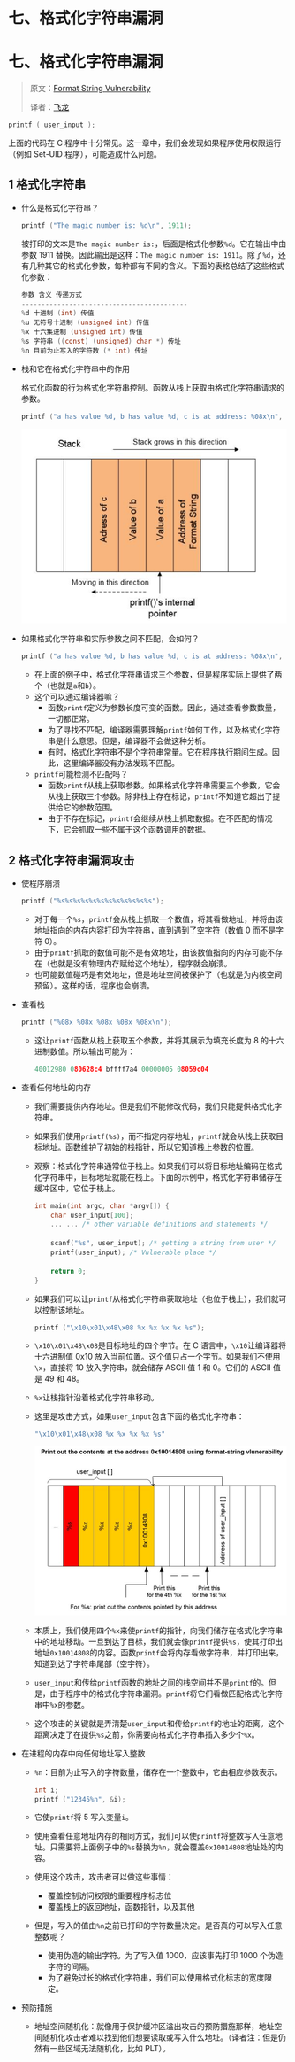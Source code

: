 # 七、格式化字符串漏洞

# 七、格式化字符串漏洞

> 原文：[Format String Vulnerability](http://www.cis.syr.edu/~wedu/Teaching/CompSec/LectureNotes_New/Format_String.pdf)
> 
> 译者：[飞龙](https://github.com/wizardforcel)

```c
printf ( user_input ); 
```

上面的代码在 C 程序中十分常见。这一章中，我们会发现如果程序使用权限运行（例如 Set-UID 程序），可能造成什么问题。

## 1 格式化字符串

*   什么是格式化字符串？

    ```c
    printf ("The magic number is: %d\n", 1911); 
    ```

    被打印的文本是`The magic number is:`，后面是格式化参数`%d`。它在输出中由参数 1911 替换。因此输出是这样：`The magic number is: 1911`。除了`%d`，还有几种其它的格式化参数，每种都有不同的含义。下面的表格总结了这些格式化参数：

    ```c
    参数 含义 传递方式
    ------------------------------------------
    %d 十进制 (int) 传值 
    %u 无符号十进制 (unsigned int) 传值 
    %x 十六集进制 (unsigned int) 传值 
    %s 字符串 ((const) (unsigned) char *) 传址 
    %n 目前为止写入的字符数 (* int) 传址 
    ```

*   栈和它在格式化字符串中的作用

    格式化函数的行为格式化字符串控制。函数从栈上获取由格式化字符串请求的参数。

    ```c
    printf ("a has value %d, b has value %d, c is at address: %08x\n", a, b, &c); 
    ```

    ![](img/7-1.jpg)

*   如果格式化字符串和实际参数之间不匹配，会如何？

    ```c
    printf ("a has value %d, b has value %d, c is at address: %08x\n", a, b); 
    ```

    *   在上面的例子中，格式化字符串请求三个参数，但是程序实际上提供了两个（也就是`a`和`b`）。
    *   这个可以通过编译器嘛？
        *   函数`printf`定义为参数长度可变的函数。因此，通过查看参数数量，一切都正常。
        *   为了寻找不匹配，编译器需要理解`printf`如何工作，以及格式化字符串是什么意思。但是，编译器不会做这种分析。
        *   有时，格式化字符串不是个字符串常量。它在程序执行期间生成。因此，这里编译器没有办法发现不匹配。
    *   `printf`可能检测不匹配吗？
        *   函数`printf`从栈上获取参数。如果格式化字符串需要三个参数，它会从栈上获取三个参数。除非栈上存在标记，`printf`不知道它超出了提供给它的参数范围。
        *   由于不存在标记，`printf`会继续从栈上抓取数据。在不匹配的情况下，它会抓取一些不属于这个函数调用的数据。

## 2 格式化字符串漏洞攻击

*   使程序崩溃

    ```c
    printf ("%s%s%s%s%s%s%s%s%s%s%s%s"); 
    ```

    *   对于每一个`%s`，`printf`会从栈上抓取一个数值，将其看做地址，并将由该地址指向的内存内容打印为字符串，直到遇到了空字符（数值 0 而不是字符 0）。
    *   由于`printf`抓取的数值可能不是有效地址，由该数值指向的内存可能不存在（也就是没有物理内存赋给这个地址），程序就会崩溃。
    *   也可能数值碰巧是有效地址，但是地址空间被保护了（也就是为内核空间预留）。这样的话，程序也会崩溃。
*   查看栈

    ```c
    printf ("%08x %08x %08x %08x %08x\n"); 
    ```

    *   这让`printf`函数从栈上获取五个参数，并将其展示为填充长度为 8 的十六进制数值。所以输出可能为：

        ```c
        40012980 080628c4 bffff7a4 00000005 08059c04 
        ```

*   查看任何地址的内存

    *   我们需要提供内存地址。但是我们不能修改代码，我们只能提供格式化字符串。
    *   如果我们使用`printf(%s)`，而不指定内存地址，`printf`就会从栈上获取目标地址。函数维护了初始的栈指针，所以它知道栈上参数的位置。
    *   观察：格式化字符串通常位于栈上。如果我们可以将目标地址编码在格式化字符串中，目标地址就能在栈上。下面的示例中，格式化字符串储存在缓冲区中，它位于栈上。

        ```c
        int main(int argc, char *argv[]) { 
            char user_input[100]; 
            ... ... /* other variable definitions and statements */

            scanf("%s", user_input); /* getting a string from user */ 
            printf(user_input); /* Vulnerable place */

            return 0;
        } 
        ```

    *   如果我们可以让`printf`从格式化字符串获取地址（也位于栈上），我们就可以控制该地址。

        ```c
        printf ("\x10\x01\x48\x08 %x %x %x %x %s"); 
        ```

    *   `\x10\x01\x48\x08`是目标地址的四个字节。在 C 语言中，`\x10`让编译器将十六进制值 0x10 放入当前位置。这个值只占一个字节。如果我们不使用`\x`，直接将 10 放入字符串，就会储存 ASCII 值 1 和 0。它们的 ASCII 值是 49 和 48。

    *   `%x`让栈指针沿着格式化字符串移动。
    *   这里是攻击方式，如果`user_input`包含下面的格式化字符串：

        ```c
        "\x10\x01\x48\x08 %x %x %x %x %s" 
        ```

        ![](img/7-2.jpg)

    *   本质上，我们使用四个`%x`来使`printf`的指针，向我们储存在格式化字符串中的地址移动。一旦到达了目标，我们就会像`printf`提供`%s`，使其打印出地址`0x10014808`的内容。函数`printf`会将内存看做字符串，并打印出来，知道到达了字符串尾部（空字符）。

    *   `user_input`和传给`printf`函数的地址之间的栈空间并不是`printf`的。但是，由于程序中的格式化字符串漏洞。`printf`将它们看做匹配格式化字符串中`%x`的参数。
    *   这个攻击的关键就是弄清楚`user_input`和传给`printf`的地址的距离。这个距离决定了在提供`%s`之前，你需要向格式化字符串插入多少个`%x`。
*   在进程的内存中向任何地址写入整数

    *   `%n`：目前为止写入的字符数量，储存在一个整数中，它由相应参数表示。

        ```c
        int i; 
        printf ("12345%n", &i); 
        ```

    *   它使`printf`将 5 写入变量`i`。

    *   使用查看任意地址内存的相同方式，我们可以使`printf`将整数写入任意地址。只需要将上面例子中的`%s`替换为`%n`，就会覆盖`0x10014808`地址处的内容。
    *   使用这个攻击，攻击者可以做这些事情：
        *   覆盖控制访问权限的重要程序标志位
        *   覆盖栈上的返回地址，函数指针，以及其他
    *   但是，写入的值由`%n`之前已打印的字符数量决定。是否真的可以写入任意整数呢？
        *   使用伪造的输出字符。为了写入值 1000，应该事先打印 1000 个伪造字符的间隔。
        *   为了避免过长的格式化字符串，我们可以使用格式化标志的宽度限定。
*   预防措施
    *   地址空间随机化：就像用于保护缓冲区溢出攻击的预防措施那样，地址空间随机化攻击者难以找到他们想要读取或写入什么地址。（译者注：但是仍然有一些区域无法随机化，比如 PLT）。